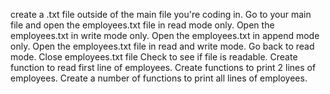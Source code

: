 create a .txt file outside of the main file you're coding in.
Go to your main file and open the employees.txt file in read mode only.
Open the employees.txt in write mode only.
Open the employees.txt in append mode only.
Open the employees.txt file in read and write mode.
Go back to read mode.
Close employees.txt file
Check to see if file is readable.
Create function to read first line of employees.
Create functions to print 2 lines of employees.
Create a number of functions to print all lines of employees.
